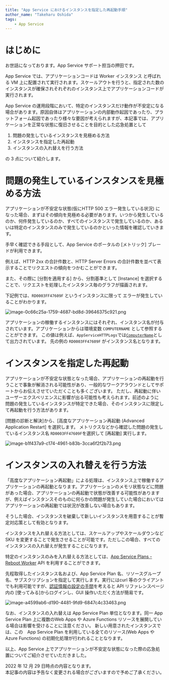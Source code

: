 ```yaml
---
title: "App Service におけるインスタンスを指定した再起動手順"
author_name: "Takeharu Oshida"
tags:
    - App Service
---
```



# はじめに
お世話になっております。App Service サポート担当の押田です。

App Service では、アプリケーションコードは Worker インスタンス と呼ばれる VM 上に配置されて実行されます。スケールアウトを行うと、指定された数のインスタンスが確保されそれぞれのインスタンス上でアプリケーションコードが実行されます。

App Service の運用段階において、特定のインスタンスだけ動作が不安定になる場合があります。原因自体はアプリケーションの内部動作起因であったり、プラットフォーム起因であったり様々な要因が考えられますが、本記事では、アプリケーションを正常な状態に復旧させることを目的とした応急処置として

1. 問題の発生しているインスタンスを見極める方法
1. インスタンスを指定した再起動
1. インスタンスの入れ替えを行う方法

の 3 点について紹介します。

# 問題の発生しているインスタンスを見極める方法

アプリケーションが不安定な状態(仮にHTTP 500 エラー発生している状況) になった場合、まずはその傾向を見極める必要があります。いつから発生しているのか、何件発生しているのか、すべてのインスタンスで発生しているのか、あるいは特定のインスタンスのみで発生しているのかといった情報を確認していきます。

手早く確認できる手段として、App Service のポータルの [メトリック] ブレードが利用できます。

例えば、HTTP 2xx の合計件数と、HTTP Server Errors の合計件数を並べて表示することでリクエストの傾向をつかむことができます。

また、その際に [分割を適用する] から、分割基準として [Instance] を選択することで、リクエストを処理したインスタンス毎のグラフが描画されます。

下記例では、`RD0003FF47609F` というインスタンスに限って エラーが発生していることがわかります。


![image-0c66c25a-1759-4687-bd8d-39646375c921.png]({{site.baseurl}}/media/2022/12/image-0c66c25a-1759-4687-bd8d-39646375c921.png)


アプリケーションの稼働するインスタンスにはそれぞれ、インスタンス名が付与されています。アプリケーションからは環境変数 `COMPUTERNAME` として参照することができます。
この値は例えば、`AppServiceHTTPLogs`では[`ComputerName`](https://learn.microsoft.com/en-us/azure/azure-monitor/reference/tables/appservicehttplogs)として出力されています。
先の例の `RD0003FF47609F` がインスタンス名となります。

# インスタンスを指定した再起動

アプリケーションが不安定な状態となった場合、アプリケーションの再起動を行うことで事象が解消される可能性があり、一般的なワークアラウンドとしてサポートからお伝えさせていただくことも多くございます。
ただし、再起動に伴いユーザーエクスペリエンスに影響が出る可能性も考えられます。前述のように
問題の発生しているインスタンスが特定できた場合、そのインスタンスに限定して再起動を行う方法があります。

[問題の診断と解決]から、[高度なアプリケーション再起動 (Advanced Application Restart] を選択します。
メトリクスなどから確認した問題の発生しているインスタンス名 `RD0003FF47609F`を選択して [再起動] 実行します。

![image-b1f437a9-c174-4961-b83b-3cca6f2f2b73.png]({{site.baseurl}}/media/2022/12/image-b1f437a9-c174-4961-b83b-3cca6f2f2b73.png)

# インスタンスの入れ替えを行う方法

「高度なアプリケーション再起動」による処理は、インスタンス上で稼働するアプリケーションの再起動となります。アプリケーションのメモリ状態などに問題があった場合、アプリケーションの再起動で状態が改善する可能性がありますが、例えばインスタンスそのものに何らかの問題が発生していた場合においてはアプリケーションの再起動では状況が改善しない場合もあります。

そうした場合、インスタンスを破棄して新しいインスタンスを用意することが暫定対応策として有効となります。

インスタンスを入れ替える方法としては、スケールアップやスケールダウンなど SKU を変更することで発生させることが可能です。ただしこの場合、すべてのインスタンスの入れ替えが発生することになります。

特定のインスタンスのみを入れ替える方法としては、[App Service Plans - Reboot Worker](https://learn.microsoft.com/ja-jp/rest/api/appservice/app-service-plans/reboot-worker) API を利用することができます。

先程取得したインスタンス名および、App Service Plan 名、リソースグループ名、サブスクリプションを指定して実行します。実行にはcurl 等のクライアントでも利用可能ですが、[認証情報の設定の手間](https://learn.microsoft.com/ja-jp/rest/api/azure/#how-to-call-azure-rest-apis-with-postman)を考えると API リファレンスページ内の [使ってみる]からログインし、GUI 操作いただく方法が簡易です。

![image-a4599ab6-d190-4481-9fd9-6847c4c33463.png]({{site.baseurl}}/media/2022/12/image-a4599ab6-d190-4481-9fd9-6847c4c33463.png)


なお、インスタンスの入れ替えは App Service Plan 単位となります。同一 App Service Plan 上に複数のWeb Apps や Azure Functions リソースを展開している場合は影響を受けることに注意ください。
新しい用意されたインスタンスでは、この　App Service Plan を利用している全てのリソース(Web Apps や Azure Functions) の初期化処理が行われることとなります。

以上、App Service 上でアプリケーションが不安定な状態になった際の応急処置についてご紹介させていただきました。


2022 年 12 月 29 日時点の内容となります。<br>
本記事の内容は予告なく変更される場合がございますので予めご了承ください。

<br>
<br>

